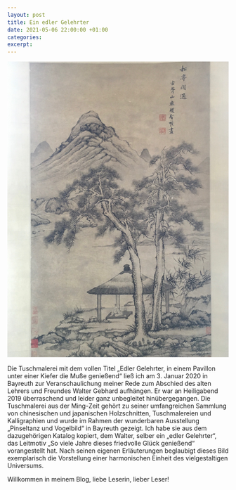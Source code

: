 ```yaml
---
layout: post
title: Ein edler Gelehrter
date: 2021-05-06 22:00:00 +01:00
categories: 
excerpt: 
---
```


![Edler Gelehrter](../images/Edler%20Gelehrter....jpg "Edler Gelehrter")

Die Tuschmalerei mit dem vollen Titel „Edler Gelehrter, in einem Pavillon unter einer Kiefer die Muße genießend“ ließ ich am 3. Januar 2020 in Bayreuth zur Veranschaulichung meiner Rede zum Abschied des alten Lehrers und Freundes Walter Gebhard aufhängen. Er war an Heiligabend 2019 überraschend und leider ganz unbegleitet hinübergegangen.  Die Tuschmalerei aus der Ming-Zeit gehört zu seiner umfangreichen Sammlung von chinesischen und japanischen Holzschnitten, Tuschmalereien und Kalligraphien und wurde im Rahmen der wunderbaren Ausstellung „Pinseltanz und Vogelbild“ in Bayreuth gezeigt. Ich habe sie aus dem dazugehörigen Katalog kopiert, dem Walter, selber ein „edler Gelehrter“, das Leitmotiv „So viele Jahre dieses friedvolle Glück genießend“ vorangestellt hat. Nach seinen eigenen Erläuterungen beglaubigt dieses Bild exemplarisch die Vorstellung einer harmonischen Einheit des vielgestaltigen Universums. 


Willkommen in meinem Blog, liebe Leserin, lieber Leser!
